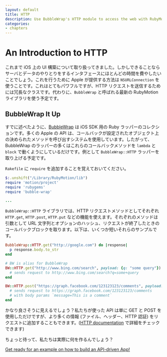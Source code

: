```yaml
---
layout: default
title: HTTP
description: Use BubbleWrap's HTTP module to access the web with RubyMotion
categories:
- chapters
---
```


# An Introduction to HTTP

これまで iOS 上の UI 構築について取り扱ってきました。しかしできることならサーバとデータのやりとりをするインタフェースにほとんどの時間を費やしたいことでしょう。これを行うために Apple が提供する方法は `NSURLConnection` を使うことです。これはとてもパワフルですが、HTTP リクエストを送信するためには冗長なクラスです。代わりに、`BubbleWrap` と呼ばれる最新の RubyMotion ライブラリを使う予定です。

## BubbleWrap It Up

すでに述べたように、[BubbleWrap][bw] は iOS SDK 用の Ruby ラッパーのコレクションです。多くの Apple の API は、コールバックが設定されたオブジェクト上の決められたメソッドを呼び出すシステムを使用しています。したがって、BubbleWrap のラッパーの多くはこれらのコールバックメソッドを `lambda` と `block` で動くようにしているだけです。例として `BubbleWrap::HTTP` ラッパーを取り上げる予定です。

`Rakefile` に `require` を追加することを覚えておいてください。

```ruby
$:.unshift("/Library/RubyMotion/lib")
require 'motion/project'
require 'rubygems'
require 'bubble-wrap'

...
```

`BubbleWrap::HTTP` ライブラリでは、HTTP リクエストメソッドとしてそれぞれ `HTTP.get`, `HTTP.post`, `HTTP.put` などの機能を使えます。それぞれのメソッドは引数として URL 文字列とオプションのハッシュ、リクエストが終了したときのコールバックブロックを取ります。以下は、いくつか短いそれらのサンプルです。

```ruby
BubbleWrap::HTTP.get("http://google.com") do |response|
  p response.body.to_str
end

# BW is alias for BubbleWrap
BW::HTTP.get("http://www.bing.com/search", payload: {q: "some query"}) do |response|
  # sends request to http://www.bing.com/search?q=some+query
end

BW::HTTP.post("https://graph.facebook.com/123123123/comments", payload: {message: "This is a comment"}) do |response|
  # sends request to https://graph.facebook.com/123123123/comments
  # with body params `message=This is a comment`
end
```

かなり良さそうに見えるでしょう？私たちが使った API は単に GET と POST を使用しただけですが、より多くの情報 (ファイル、ヘッダー、HTTP 認証) をリクエストに追加することもできます。([HTTP documentation][docs] で詳細をチェックできます)

ちょっと待って、私たちは実際に何を作るんでしょう？

[Get ready for an example on how to build an API-driven App!](/10-api-driven-example)

[bw]: http://bubblewrap.io/

[docs]: https://github.com/rubymotion/BubbleWrap/blob/master/motion/http.rb
